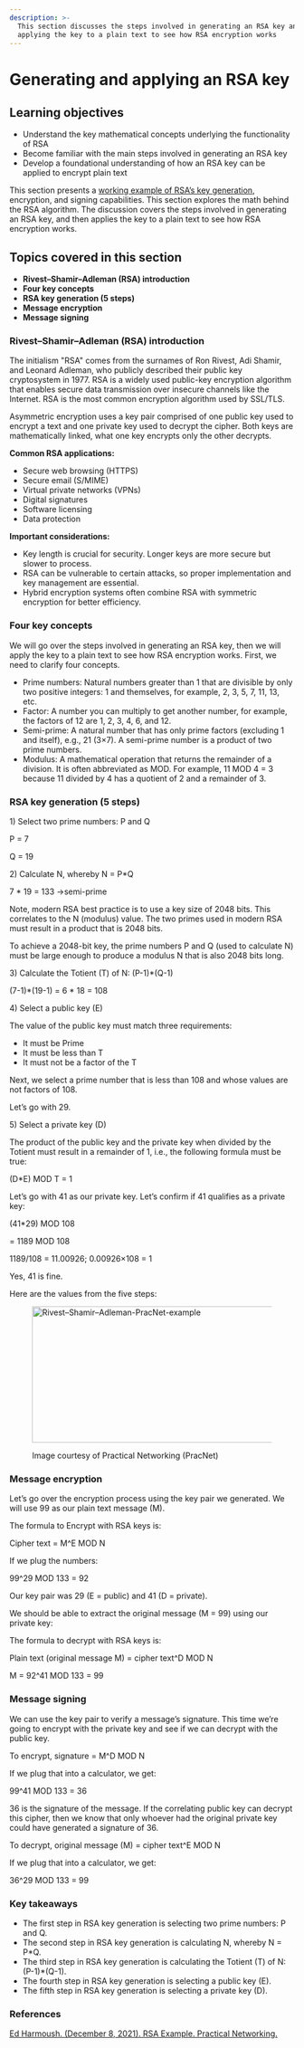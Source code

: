 ```yaml
---
description: >-
  This section discusses the steps involved in generating an RSA key and
  applying the key to a plain text to see how RSA encryption works
---
```


# Generating and applying an RSA key

## Learning objectives

* Understand the key mathematical concepts underlying the functionality of RSA
* Become familiar with the main steps involved in generating an RSA key
* Develop a foundational understanding of how an RSA key can be applied to encrypt plain text

This section presents a [working example of RSA’s key generation](https://www.youtube.com/watch?v=Pq8gNbvfaoM), encryption, and signing capabilities. This section explores the math behind the RSA algorithm. The discussion covers the steps involved in generating an RSA key, and then applies the key to a plain text to see how RSA encryption works.

## Topics covered in this section

* **Rivest–Shamir–Adleman (RSA) introduction**
* **Four key concepts**
* **RSA key generation (5 steps)**
* **Message encryption**
* **Message signing**

### Rivest–Shamir–Adleman (RSA) introduction

The initialism "RSA" comes from the surnames of Ron Rivest, Adi Shamir, and Leonard Adleman, who publicly described their public key cryptosystem in 1977. RSA is a widely used public-key encryption algorithm that enables secure data transmission over insecure channels like the Internet. RSA is the most common encryption algorithm used by SSL/TLS.

Asymmetric encryption uses a key pair comprised of one public key used to encrypt a text and one private key used to decrypt the cipher. Both keys are mathematically linked, what one key encrypts only the other decrypts.&#x20;

**Common RSA applications:**

* Secure web browsing (HTTPS)
* Secure email (S/MIME)
* Virtual private networks (VPNs)
* Digital signatures
* Software licensing
* Data protection

**Important considerations:**

* Key length is crucial for security. Longer keys are more secure but slower to process.
* RSA can be vulnerable to certain attacks, so proper implementation and key management are essential.
* Hybrid encryption systems often combine RSA with symmetric encryption for better efficiency.

### Four key concepts

We will go over the steps involved in generating an RSA key, then we will apply the key to a plain text to see how RSA encryption works. First, we need to clarify four concepts.

* Prime numbers: Natural numbers greater than 1 that are divisible by only two positive integers: 1 and themselves, for example, 2, 3, 5, 7, 11, 13, etc.
* Factor: A number you can multiply to get another number, for example, the factors of 12 are 1, 2, 3, 4, 6, and 12.
* Semi-prime: A natural number that has only prime factors (excluding 1 and itself), e.g., 21 (3×7). A semi-prime number is a product of two prime numbers.
* Modulus: A mathematical operation that returns the remainder of a division. It is often abbreviated as MOD. For example, 11 MOD 4 = 3 because 11 divided by 4 has a quotient of 2 and a remainder of 3.

### RSA key generation (5 steps)

1\) Select two prime numbers: P and Q

P = 7

Q = 19

2\) Calculate N, whereby N = P\*Q

7 \* 19 = 133 →semi-prime

Note, modern RSA best practice is to use a key size of 2048 bits. This correlates to the N (modulus) value.  The two primes used in modern RSA must result in a product that is 2048 bits.

To achieve a 2048-bit key, the prime numbers P and Q (used to calculate N) must be large enough to produce a modulus N that is also 2048 bits long.

3\) Calculate the Totient (T) of N: (P-1)\*(Q-1)

(7-1)\*(19-1) = 6 \* 18 = 108

4\) Select a public key (E)

The value of the public key must match three requirements:

* It must be Prime
* It must be less than T
* It must not be a factor of the T

Next, we select a prime number that is less than 108 and whose values are not factors of 108.

Let’s go with 29.

5\) Select a private key (D)

The product of the public key and the private key when divided by the Totient must result in a remainder of 1, i.e., the following formula must be true:

(D\*E) MOD T = 1

Let’s go with 41 as our private key. Let’s confirm if 41 qualifies as a private key:

(41\*29) MOD 108

\= 1189 MOD 108

1189/108 = 11.00926; 0.00926×108 = 1

Yes, 41 is fine.

Here are the values from the five steps:

<figure><img src="https://professionaludev.wordpress.com/wp-content/uploads/2023/12/riveste28093shamire28093adleman-pracnet-example.webp?w=1024" alt="Rivest–Shamir–Adleman-PracNet-example" height="241" width="1024"><figcaption><p>Image courtesy of Practical Networking (PracNet)</p></figcaption></figure>

### Message encryption

Let’s go over the encryption process using the key pair we generated. We will use 99 as our plain text message (M).

The formula to Encrypt with RSA keys is:

Cipher text = M^E MOD N

If we plug the numbers:

99^29 MOD 133 = 92

Our key pair was 29 (E = public) and 41 (D = private).&#x20;

We should be able to extract the original message (M = 99) using our private key:

The formula to decrypt with RSA keys is:

Plain text (original message M) = cipher text^D MOD N

M = 92^41 MOD 133 = 99

### Message signing

We can use the key pair to verify a message’s signature. This time we’re going to encrypt with the private key and see if we can decrypt with the public key.

To encrypt, signature = M^D MOD N

If we plug that into a calculator, we get:

99^41 MOD 133 = 36

36 is the signature of the message. If the correlating public key can decrypt this cipher, then we know that only whoever had the original private key could have generated a signature of 36.

To decrypt, original message (M) = cipher text^E MOD N

If we plug that into a calculator, we get:

36^29 MOD 133 = 99

### Key takeaways

* The first step in RSA key generation is selecting two prime numbers: P and Q.
* The second step in RSA key generation is calculating N, whereby N = P\*Q.
* The third step in RSA key generation is calculating the Totient (T) of N: (P-1)\*(Q-1).
* The fourth step in RSA key generation is selecting a public key (E).
* The fifth step in RSA key generation is selecting a private key (D).

### References

[Ed Harmoush. (December 8, 2021). RSA Example. Practical Networking.](https://www.practicalnetworking.net/series/cryptography/rsa-example/)
